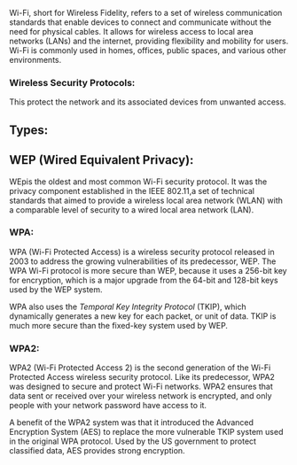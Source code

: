	   
Wi-Fi, short for Wireless Fidelity, refers to a set of wireless communication standards that enable devices to connect and communicate without the need for physical cables. It allows for wireless access to local area networks (LANs) and the internet, providing flexibility and mobility for users. Wi-Fi is commonly used in homes, offices, public spaces, and various other environments.

### Wireless Security Protocols:
This protect the network and its associated devices from unwanted access.
## Types:
## WEP (Wired Equivalent Privacy):
WEpis the oldest and most common Wi-Fi security protocol. It was the privacy component established in the IEEE 802.11,a set of technical standards that aimed to provide a wireless local area network (WLAN) with a comparable level of security to a wired local area network (LAN).

### WPA:
WPA (Wi-Fi Protected Access) is a wireless security protocol released in 2003 to address the growing vulnerabilities of its predecessor, WEP. The WPA Wi-Fi protocol is more secure than WEP, because it uses a 256-bit key for encryption, which is a major upgrade from the 64-bit and 128-bit keys used by the WEP system.

WPA also uses the _Temporal Key Integrity Protocol_ (TKIP), which dynamically generates a new key for each packet, or unit of data. TKIP is much more secure than the fixed-key system used by WEP.

### WPA2:
WPA2 (Wi-Fi Protected Access 2) is the second generation of the Wi-Fi Protected Access wireless security protocol. Like its predecessor, WPA2 was designed to secure and protect Wi-Fi networks. WPA2 ensures that data sent or received over your wireless network is encrypted, and only people with your network password have access to it.

A benefit of the WPA2 system was that it introduced the Advanced Encryption System (AES) to replace the more vulnerable TKIP system used in the original WPA protocol. Used by the US government to protect classified data, AES provides strong encryption.